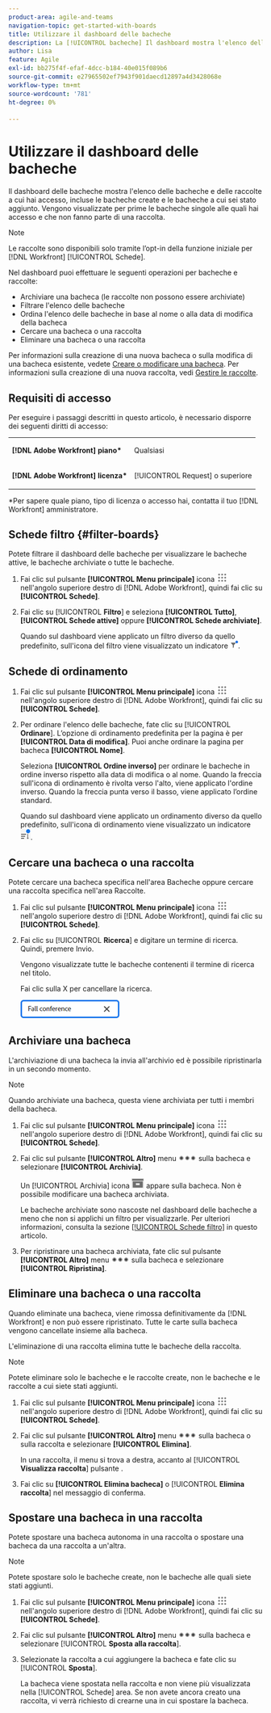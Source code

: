 ```yaml
---
product-area: agile-and-teams
navigation-topic: get-started-with-boards
title: Utilizzare il dashboard delle bacheche
description: La [!UICONTROL bacheche] Il dashboard mostra l'elenco delle bacheche a cui hai accesso, incluse le bacheche create e le bacheche a cui hai aggiunto.
author: Lisa
feature: Agile
exl-id: bb275f4f-efaf-4dcc-b184-40e015f089b6
source-git-commit: e27965502ef7943f901daecd12897a4d3428068e
workflow-type: tm+mt
source-wordcount: '781'
ht-degree: 0%

---
```


# Utilizzare il dashboard delle bacheche

Il dashboard delle bacheche mostra l&#39;elenco delle bacheche e delle raccolte a cui hai accesso, incluse le bacheche create e le bacheche a cui sei stato aggiunto. Vengono visualizzate per prime le bacheche singole alle quali hai accesso e che non fanno parte di una raccolta.

>[!NOTE]
>
>Le raccolte sono disponibili solo tramite l’opt-in della funzione iniziale per [!DNL Workfront] [!UICONTROL Schede].

Nel dashboard puoi effettuare le seguenti operazioni per bacheche e raccolte:

* Archiviare una bacheca (le raccolte non possono essere archiviate)
* Filtrare l&#39;elenco delle bacheche
* Ordina l&#39;elenco delle bacheche in base al nome o alla data di modifica della bacheca
* Cercare una bacheca o una raccolta
* Eliminare una bacheca o una raccolta

Per informazioni sulla creazione di una nuova bacheca o sulla modifica di una bacheca esistente, vedete [Creare o modificare una bacheca](../../agile/get-started-with-boards/create-edit-board.md). Per informazioni sulla creazione di una nuova raccolta, vedi [Gestire le raccolte](/help/quicksilver/agile/use-boards-agile-planning-tools/manage-collections.md).

## Requisiti di accesso

Per eseguire i passaggi descritti in questo articolo, è necessario disporre dei seguenti diritti di accesso:

<table style="table-layout:auto"> 
 <col> 
 <col> 
 <tbody> 
  <tr> 
   <td role="rowheader"><strong>[!DNL Adobe Workfront] piano*</strong></td> 
   <td> <p>Qualsiasi</p> </td> 
  </tr> 
  <tr> 
   <td role="rowheader"><strong>[!DNL Adobe Workfront] licenza*</strong></td> 
   <td> <p>[!UICONTROL Request] o superiore</p> </td> 
  </tr> 
 </tbody> 
</table>

&#42;Per sapere quale piano, tipo di licenza o accesso hai, contatta il tuo [!DNL Workfront] amministratore.

## Schede filtro {#filter-boards}

Potete filtrare il dashboard delle bacheche per visualizzare le bacheche attive, le bacheche archiviate o tutte le bacheche.

1. Fai clic sul pulsante **[!UICONTROL Menu principale]** icona ![](assets/main-menu-icon.png) nell&#39;angolo superiore destro di [!DNL Adobe Workfront], quindi fai clic su **[!UICONTROL Schede]**.
1. Fai clic su [!UICONTROL **Filtro**] e seleziona **[!UICONTROL Tutto]**, **[!UICONTROL Schede attive]** oppure **[!UICONTROL Schede archiviate]**.

   Quando sul dashboard viene applicato un filtro diverso da quello predefinito, sull&#39;icona del filtro viene visualizzato un indicatore ![[!UICONTROL Filtro applicato a] dashboard](assets/boards-filterapplied-30x30.png).

## Schede di ordinamento

1. Fai clic sul pulsante **[!UICONTROL Menu principale]** icona ![](assets/main-menu-icon.png) nell&#39;angolo superiore destro di [!DNL Adobe Workfront], quindi fai clic su **[!UICONTROL Schede]**.
1. Per ordinare l&#39;elenco delle bacheche, fate clic su [!UICONTROL **Ordinare**]. L’opzione di ordinamento predefinita per la pagina è per **[!UICONTROL Data di modifica]**. Puoi anche ordinare la pagina per bacheca **[!UICONTROL Nome]**.

   Seleziona **[!UICONTROL Ordine inverso]** per ordinare le bacheche in ordine inverso rispetto alla data di modifica o al nome. Quando la freccia sull&#39;icona di ordinamento è rivolta verso l&#39;alto, viene applicato l&#39;ordine inverso. Quando la freccia punta verso il basso, viene applicato l’ordine standard.

   Quando sul dashboard viene applicato un ordinamento diverso da quello predefinito, sull&#39;icona di ordinamento viene visualizzato un indicatore ![Ordinamento applicato](assets/sort-applied-boards.png).

## Cercare una bacheca o una raccolta

Potete cercare una bacheca specifica nell&#39;area Bacheche oppure cercare una raccolta specifica nell&#39;area Raccolte.

1. Fai clic sul pulsante **[!UICONTROL Menu principale]** icona ![](assets/main-menu-icon.png) nell&#39;angolo superiore destro di [!DNL Adobe Workfront], quindi fai clic su **[!UICONTROL Schede]**.
1. Fai clic su [!UICONTROL **Ricerca**] e digitare un termine di ricerca. Quindi, premere Invio.

   Vengono visualizzate tutte le bacheche contenenti il termine di ricerca nel titolo.

   Fai clic sulla X per cancellare la ricerca.

   ![Cercare bacheche nel dashboard](assets/boards-searchbox.png)

## Archiviare una bacheca

L&#39;archiviazione di una bacheca la invia all&#39;archivio ed è possibile ripristinarla in un secondo momento.

>[!NOTE]
>
>Quando archiviate una bacheca, questa viene archiviata per tutti i membri della bacheca.

1. Fai clic sul pulsante **[!UICONTROL Menu principale]** icona ![](assets/main-menu-icon.png) nell&#39;angolo superiore destro di [!DNL Adobe Workfront], quindi fai clic su **[!UICONTROL Schede]**.
1. Fai clic sul pulsante **[!UICONTROL Altro]** menu ![Menu Altro](assets/more-icon-spectrum.png) sulla bacheca e selezionare **[!UICONTROL Archivia]**.

   Un [!UICONTROL Archivia] icona ![Archivia](assets/archive-icon-spectrum-25x20.png) appare sulla bacheca. Non è possibile modificare una bacheca archiviata.

   Le bacheche archiviate sono nascoste nel dashboard delle bacheche a meno che non si applichi un filtro per visualizzarle. Per ulteriori informazioni, consulta la sezione [[!UICONTROL Schede filtro]](#filter-boards) in questo articolo.

1. Per ripristinare una bacheca archiviata, fate clic sul pulsante **[!UICONTROL Altro]** menu ![Icona menu Altro](assets/more-icon-spectrum.png) sulla bacheca e selezionare **[!UICONTROL Ripristina]**.

## Eliminare una bacheca o una raccolta

Quando eliminate una bacheca, viene rimossa definitivamente da [!DNL Workfront] e non può essere ripristinato. Tutte le carte sulla bacheca vengono cancellate insieme alla bacheca.

L&#39;eliminazione di una raccolta elimina tutte le bacheche della raccolta.

>[!NOTE]
>
>Potete eliminare solo le bacheche e le raccolte create, non le bacheche e le raccolte a cui siete stati aggiunti.

1. Fai clic sul pulsante **[!UICONTROL Menu principale]** icona ![](assets/main-menu-icon.png) nell&#39;angolo superiore destro di [!DNL Adobe Workfront], quindi fai clic su **[!UICONTROL Schede]**.
1. Fai clic sul pulsante **[!UICONTROL Altro]** menu ![[!UICONTROL Menu Altro]](assets/more-icon-spectrum.png) sulla bacheca o sulla raccolta e selezionare **[!UICONTROL Elimina]**.

   In una raccolta, il menu si trova a destra, accanto al [!UICONTROL **Visualizza raccolta**] pulsante .

1. Fai clic su **[!UICONTROL Elimina bacheca]** o [!UICONTROL **Elimina raccolta**] nel messaggio di conferma.

## Spostare una bacheca in una raccolta

Potete spostare una bacheca autonoma in una raccolta o spostare una bacheca da una raccolta a un&#39;altra.

>[!NOTE]
>
>Potete spostare solo le bacheche create, non le bacheche alle quali siete stati aggiunti.

1. Fai clic sul pulsante **[!UICONTROL Menu principale]** icona ![](assets/main-menu-icon.png) nell&#39;angolo superiore destro di [!DNL Adobe Workfront], quindi fai clic su **[!UICONTROL Schede]**.
1. Fai clic sul pulsante **[!UICONTROL Altro]** menu ![[!UICONTROL Menu Altro]](assets/more-icon-spectrum.png) sulla bacheca e selezionare [!UICONTROL **Sposta alla raccolta**].
1. Selezionate la raccolta a cui aggiungere la bacheca e fate clic su [!UICONTROL **Sposta**].

   La bacheca viene spostata nella raccolta e non viene più visualizzata nella [!UICONTROL Schede] area.
Se non avete ancora creato una raccolta, vi verrà richiesto di crearne una in cui spostare la bacheca.
